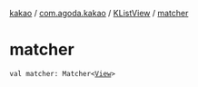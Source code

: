 [kakao](../../index.md) / [com.agoda.kakao](../index.md) / [KListView](index.md) / [matcher](.)

# matcher

`val matcher: Matcher<`[`View`](https://developer.android.com/reference/android/view/View.html)`>`